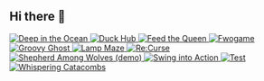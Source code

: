 ## Hi there 👋
<!-- BEGIN YOUTUBE-CARDS -->
<a href="https://candy-overdose.itch.io/deep-ocean">
  <picture>
    <source media="(prefers-color-scheme: dark)" srcset="https://zhengyihu.github.io/github-readme-youtube-cards/?id=2705362&title=Deep+in+the+Ocean&lang=en&background_color=%230d1117&title_color=%23ffffff&stats_color=%23dedede&max_title_lines=2&width=250&border_radius=5&api_key=vehU63jq1uo0qIfmk4X52FNaDunZFzXdmXTKxswN">
    <img src="https://zhengyihu.github.io/github-readme-youtube-cards/?id=2705362&title=Deep+in+the+Ocean&lang=en&background_color=%23ffffff&title_color=%2324292f&stats_color=%2357606a&max_title_lines=2&width=250&border_radius=5&api_key=vehU63jq1uo0qIfmk4X52FNaDunZFzXdmXTKxswN" alt="Deep in the Ocean" title="Deep in the Ocean">
  </picture>
</a>
<a href="https://zyhu.itch.io/duckhub">
  <picture>
    <source media="(prefers-color-scheme: dark)" srcset="https://zhengyihu.github.io/github-readme-youtube-cards/?id=2308464&title=Duck+Hub&lang=en&background_color=%230d1117&title_color=%23ffffff&stats_color=%23dedede&max_title_lines=2&width=250&border_radius=5&api_key=vehU63jq1uo0qIfmk4X52FNaDunZFzXdmXTKxswN">
    <img src="https://zhengyihu.github.io/github-readme-youtube-cards/?id=2308464&title=Duck+Hub&lang=en&background_color=%23ffffff&title_color=%2324292f&stats_color=%2357606a&max_title_lines=2&width=250&border_radius=5&api_key=vehU63jq1uo0qIfmk4X52FNaDunZFzXdmXTKxswN" alt="Duck Hub" title="Duck Hub">
  </picture>
</a>
<a href="https://zyhu.itch.io/feed-the-queen">
  <picture>
    <source media="(prefers-color-scheme: dark)" srcset="https://zhengyihu.github.io/github-readme-youtube-cards/?id=2784524&title=Feed+the+Queen&lang=en&background_color=%230d1117&title_color=%23ffffff&stats_color=%23dedede&max_title_lines=2&width=250&border_radius=5&api_key=vehU63jq1uo0qIfmk4X52FNaDunZFzXdmXTKxswN">
    <img src="https://zhengyihu.github.io/github-readme-youtube-cards/?id=2784524&title=Feed+the+Queen&lang=en&background_color=%23ffffff&title_color=%2324292f&stats_color=%2357606a&max_title_lines=2&width=250&border_radius=5&api_key=vehU63jq1uo0qIfmk4X52FNaDunZFzXdmXTKxswN" alt="Feed the Queen" title="Feed the Queen">
  </picture>
</a>
<a href="https://zyhu.itch.io/fwogame">
  <picture>
    <source media="(prefers-color-scheme: dark)" srcset="https://zhengyihu.github.io/github-readme-youtube-cards/?id=2246600&title=Fwogame&lang=en&background_color=%230d1117&title_color=%23ffffff&stats_color=%23dedede&max_title_lines=2&width=250&border_radius=5&api_key=vehU63jq1uo0qIfmk4X52FNaDunZFzXdmXTKxswN">
    <img src="https://zhengyihu.github.io/github-readme-youtube-cards/?id=2246600&title=Fwogame&lang=en&background_color=%23ffffff&title_color=%2324292f&stats_color=%2357606a&max_title_lines=2&width=250&border_radius=5&api_key=vehU63jq1uo0qIfmk4X52FNaDunZFzXdmXTKxswN" alt="Fwogame" title="Fwogame">
  </picture>
</a>
<a href="https://zyhu.itch.io/groovy-ghost">
  <picture>
    <source media="(prefers-color-scheme: dark)" srcset="https://zhengyihu.github.io/github-readme-youtube-cards/?id=2567126&title=Groovy+Ghost&lang=en&background_color=%230d1117&title_color=%23ffffff&stats_color=%23dedede&max_title_lines=2&width=250&border_radius=5&api_key=vehU63jq1uo0qIfmk4X52FNaDunZFzXdmXTKxswN">
    <img src="https://zhengyihu.github.io/github-readme-youtube-cards/?id=2567126&title=Groovy+Ghost&lang=en&background_color=%23ffffff&title_color=%2324292f&stats_color=%2357606a&max_title_lines=2&width=250&border_radius=5&api_key=vehU63jq1uo0qIfmk4X52FNaDunZFzXdmXTKxswN" alt="Groovy Ghost" title="Groovy Ghost">
  </picture>
</a>
<a href="https://zyhu.itch.io/lamp-maze">
  <picture>
    <source media="(prefers-color-scheme: dark)" srcset="https://zhengyihu.github.io/github-readme-youtube-cards/?id=929233&title=Lamp+Maze&lang=en&background_color=%230d1117&title_color=%23ffffff&stats_color=%23dedede&max_title_lines=2&width=250&border_radius=5&api_key=vehU63jq1uo0qIfmk4X52FNaDunZFzXdmXTKxswN">
    <img src="https://zhengyihu.github.io/github-readme-youtube-cards/?id=929233&title=Lamp+Maze&lang=en&background_color=%23ffffff&title_color=%2324292f&stats_color=%2357606a&max_title_lines=2&width=250&border_radius=5&api_key=vehU63jq1uo0qIfmk4X52FNaDunZFzXdmXTKxswN" alt="Lamp Maze" title="Lamp Maze">
  </picture>
</a>
<a href="https://zyhu.itch.io/recurse">
  <picture>
    <source media="(prefers-color-scheme: dark)" srcset="https://zhengyihu.github.io/github-readme-youtube-cards/?id=2456168&title=Re%3ACurse&lang=en&background_color=%230d1117&title_color=%23ffffff&stats_color=%23dedede&max_title_lines=2&width=250&border_radius=5&api_key=vehU63jq1uo0qIfmk4X52FNaDunZFzXdmXTKxswN">
    <img src="https://zhengyihu.github.io/github-readme-youtube-cards/?id=2456168&title=Re%3ACurse&lang=en&background_color=%23ffffff&title_color=%2324292f&stats_color=%2357606a&max_title_lines=2&width=250&border_radius=5&api_key=vehU63jq1uo0qIfmk4X52FNaDunZFzXdmXTKxswN" alt="Re:Curse" title="Re:Curse">
  </picture>
</a>
<a href="https://ktswulf.itch.io/shepherd-among-wolves">
  <picture>
    <source media="(prefers-color-scheme: dark)" srcset="https://zhengyihu.github.io/github-readme-youtube-cards/?id=2803852&title=Shepherd+Among+Wolves+%28demo%29&lang=en&background_color=%230d1117&title_color=%23ffffff&stats_color=%23dedede&max_title_lines=2&width=250&border_radius=5&api_key=vehU63jq1uo0qIfmk4X52FNaDunZFzXdmXTKxswN">
    <img src="https://zhengyihu.github.io/github-readme-youtube-cards/?id=2803852&title=Shepherd+Among+Wolves+%28demo%29&lang=en&background_color=%23ffffff&title_color=%2324292f&stats_color=%2357606a&max_title_lines=2&width=250&border_radius=5&api_key=vehU63jq1uo0qIfmk4X52FNaDunZFzXdmXTKxswN" alt="Shepherd Among Wolves (demo)" title="Shepherd Among Wolves (demo)">
  </picture>
</a>
<a href="https://zyhu.itch.io/swing-into-action">
  <picture>
    <source media="(prefers-color-scheme: dark)" srcset="https://zhengyihu.github.io/github-readme-youtube-cards/?id=1239213&title=Swing+into+Action&lang=en&background_color=%230d1117&title_color=%23ffffff&stats_color=%23dedede&max_title_lines=2&width=250&border_radius=5&api_key=vehU63jq1uo0qIfmk4X52FNaDunZFzXdmXTKxswN">
    <img src="https://zhengyihu.github.io/github-readme-youtube-cards/?id=1239213&title=Swing+into+Action&lang=en&background_color=%23ffffff&title_color=%2324292f&stats_color=%2357606a&max_title_lines=2&width=250&border_radius=5&api_key=vehU63jq1uo0qIfmk4X52FNaDunZFzXdmXTKxswN" alt="Swing into Action" title="Swing into Action">
  </picture>
</a>
<a href="https://zyhu.itch.io/test">
  <picture>
    <source media="(prefers-color-scheme: dark)" srcset="https://zhengyihu.github.io/github-readme-youtube-cards/?id=2479910&title=Test&lang=en&background_color=%230d1117&title_color=%23ffffff&stats_color=%23dedede&max_title_lines=2&width=250&border_radius=5&api_key=vehU63jq1uo0qIfmk4X52FNaDunZFzXdmXTKxswN">
    <img src="https://zhengyihu.github.io/github-readme-youtube-cards/?id=2479910&title=Test&lang=en&background_color=%23ffffff&title_color=%2324292f&stats_color=%2357606a&max_title_lines=2&width=250&border_radius=5&api_key=vehU63jq1uo0qIfmk4X52FNaDunZFzXdmXTKxswN" alt="Test" title="Test">
  </picture>
</a>
<a href="https://candy-overdose.itch.io/whispering-catacombs">
  <picture>
    <source media="(prefers-color-scheme: dark)" srcset="https://zhengyihu.github.io/github-readme-youtube-cards/?id=2738205&title=Whispering+Catacombs&lang=en&background_color=%230d1117&title_color=%23ffffff&stats_color=%23dedede&max_title_lines=2&width=250&border_radius=5&api_key=vehU63jq1uo0qIfmk4X52FNaDunZFzXdmXTKxswN">
    <img src="https://zhengyihu.github.io/github-readme-youtube-cards/?id=2738205&title=Whispering+Catacombs&lang=en&background_color=%23ffffff&title_color=%2324292f&stats_color=%2357606a&max_title_lines=2&width=250&border_radius=5&api_key=vehU63jq1uo0qIfmk4X52FNaDunZFzXdmXTKxswN" alt="Whispering Catacombs" title="Whispering Catacombs">
  </picture>
</a>
<!-- END YOUTUBE-CARDS -->
